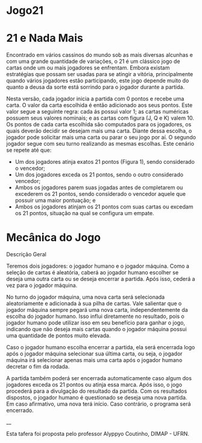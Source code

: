 # Jogo21

# 21 e Nada Mais
Encontrado em vários cassinos do mundo sob as mais diversas alcunhas e com uma grande quantidade de variações, o 21 é um clássico jogo de cartas onde um ou mais jogadores se enfrentam. Embora existam estratégias que possam ser usadas para se atingir a vitória, principalmente quando vários jogadores estão participando, este jogo depende muito do quanto a deusa da sorte está sorrindo para o jogador durante a partida.

Nesta versão, cada jogador inicia a partida com 0 pontos e recebe uma carta. O valor da carta escolhida é então adicionado aos seus pontos. Este valor segue a seguinte regra: cada ás possui valor 1; as cartas numéricas possuem seus valores nominais; e as
cartas com figura (J, Q e K) valem 10. Os pontos de cada carta escolhida são computados para os jogadores, os quais deverão decidir se desejam mais uma carta. Diante dessa escolha, o jogador pode solicitar mais uma carta ou parar o seu jogo por aí. O segundo jogador segue com seu turno realizando as mesmas escolhas. Este cenário se repete até que:
* Um dos jogadores atinja exatos 21 pontos (Figura 1), sendo considerado o vencedor;
* Um dos jogadores exceda os 21 pontos, sendo o outro considerado vencedor;
* Ambos os jogadores parem suas jogadas antes de completarem ou excederem os 21 pontos, sendo considerado o vencedor aquele que possuir uma maior pontuação; e
* Ambos os jogadores atinjam os 21 pontos com suas cartas ou excedam os 21 pontos, situação na qual se configura um empate.

# Mecânica do Jogo
Descrição Geral

Teremos dois jogadores: o jogador humano e o jogador máquina. Como a seleção de cartas é aleatória, caberá ao jogador humano escolher se deseja uma outra carta ou se deseja encerrar a partida. Após isso, cederá a vez para o jogador máquina. 

No turno do jogador máquina, uma nova carta será selecionada aleatoriamente e adicionada à sua pilha de cartas. Vale salientar que o jogador máquina sempre pegará uma nova carta, independentemente da escolha do jogador humano. Isso influi diretamente no resultado, pois o jogador humano pode utilizar isso em seu benefício para ganhar o jogo, indicando que não deseja mais cartas quando o jogador máquina possui uma quantidade de pontos muito elevada.

Caso o jogador humano escolha encerrar a partida, ela será encerrada logo após o jogador máquina selecionar sua última carta, ou seja, o jogador máquina irá selecionar apenas mais uma carta após o jogador humano decretar o fim da rodada.

A partida também poderá ser encerrada automaticamente caso algum dos jogadores exceda os 21 pontos ou atinja essa marca. Após isso, o jogo procederá para a divulgação do resultado da partida. Com os resultados dispostos, o jogador humano é questionado se deseja uma nova partida. Em caso afirmativo, uma nova terá início. Caso contrário, o programa será encerrado.

__

Esta tafera foi proposta pelo professor Alyppyo Coutinho, DIMAP - UFRN.
